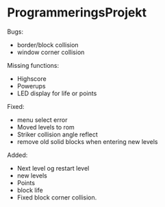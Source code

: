 # ProgrammeringsProjekt

Bugs:
- border/block collision
- window corner collision

Missing functions:
- Highscore 
- Powerups
- LED display for life or points

Fixed:
- menu select error
- Moved levels to rom
- Striker collision angle reflect
- remove old solid blocks when entering new levels

Added:
- Next level og restart level
- new levels
- Points
- block life
- Fixed block corner collision.
